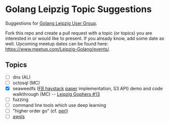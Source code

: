 # Golang Leipzig Topic Suggestions

Suggestions for [Golang Leipzig User Group](https://www.meetup.com/Leipzig-Golang/).

Fork this repo and create a pull request with a topic (or topics) you are interested in or would like to present. If you already know, add some date as well. Upcoming meetup dates can be found here: https://www.meetup.com/Leipzig-Golang/events/.

## Topics

* [ ] dns (AL)
* [ ] octosql (MC)
* [x] seaweedfs ([FB
  haystack](https://engineering.fb.com/core-data/needle-in-a-haystack-efficient-storage-of-billions-of-photos/)
[paper](https://www.usenix.org/legacy/event/osdi10/tech/full_papers/Beaver.pdf)
implementation, S3 API) demo and code walkthrough (MC) -- [Leipzig Gophers #13](https://golangleipzig.space/posts/meetup-13-wrapup/)
* [ ] fuzzing
* [ ] command line tools which use deep learning
* [ ] "higher order go" (cf. [perl](https://hop.perl.plover.com/book/pdf/HigherOrderPerl.pdf#page=3))
* [ ] [awsls](https://github.com/jckuester/awsls)
